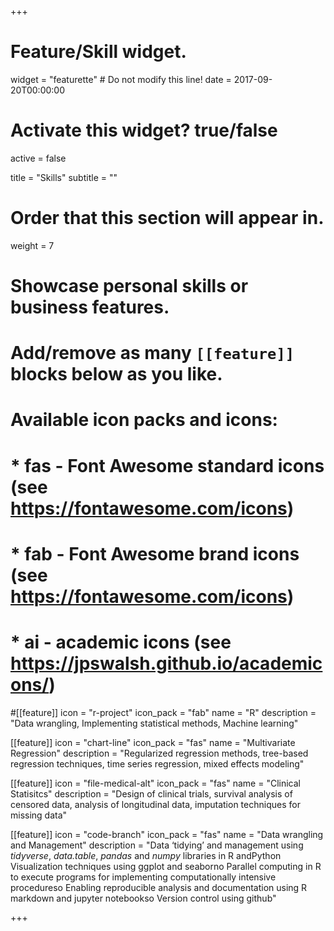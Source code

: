 +++
# Feature/Skill widget.
widget = "featurette"  # Do not modify this line!
date = 2017-09-20T00:00:00

# Activate this widget? true/false
active = false

title = "Skills"
subtitle = ""

# Order that this section will appear in.
weight = 7

# Showcase personal skills or business features.
# 
# Add/remove as many `[[feature]]` blocks below as you like.
# 
# Available icon packs and icons:
# * fas - Font Awesome standard icons (see https://fontawesome.com/icons)
# * fab - Font Awesome brand icons (see https://fontawesome.com/icons)
# * ai - academic icons (see https://jpswalsh.github.io/academicons/)

#[[feature]]
  icon = "r-project"
  icon_pack = "fab"
  name = "R"
  description = "Data wrangling, Implementing statistical methods, Machine learning"
  
[[feature]]
  icon = "chart-line"
  icon_pack = "fas"
  name = "Multivariate Regression"
  description = "Regularized regression methods, tree-based regression techniques, time series regression, mixed effects modeling"  
  
[[feature]]
  icon = "file-medical-alt"
  icon_pack = "fas"
  name = "Clinical Statisitcs"
  description = "Design of clinical trials, survival analysis of censored data, analysis of longitudinal data, imputation techniques for missing data"


[[feature]]
  icon = "code-branch"
  icon_pack = "fas"
  name = "Data wrangling and Management"
  description = "Data ‘tidying’ and management using *tidyverse*, *data.table*, *pandas* and *numpy* libraries in R andPython Visualization techniques using ggplot and seaborno Parallel computing in R to execute programs for implementing computationally intensive procedureso Enabling reproducible analysis and documentation using R markdown and jupyter notebookso Version control using github"
  
  
  

+++
